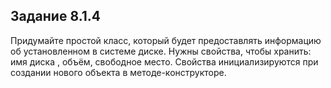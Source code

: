 ## Задание 8.1.4
Придумайте простой класс, который будет предоставлять информацию об установленном в системе диске. 
Нужны свойства, чтобы хранить: имя диска , объём, свободное место. Свойства инициализируются при создании нового объекта в методе-конструкторе.